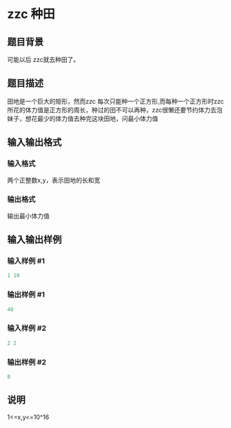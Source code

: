 # zzc 种田

## 题目背景

可能以后 zzc就去种田了。

## 题目描述

田地是一个巨大的矩形，然而zzc 每次只能种一个正方形,而每种一个正方形时zzc所花的体力值是正方形的周长，种过的田不可以再种，zzc很懒还要节约体力去泡妹子，想花最少的体力值去种完这块田地，问最小体力值

## 输入输出格式

### 输入格式

两个正整数x,y，表示田地的长和宽

### 输出格式

输出最小体力值

## 输入输出样例

### 输入样例 #1

```cpp
1 10
```


### 输出样例 #1

```cpp
40
```


### 输入样例 #2

```cpp
2 2 
```


### 输出样例 #2

```cpp
8
```


## 说明

1<=x,y<=10^16

